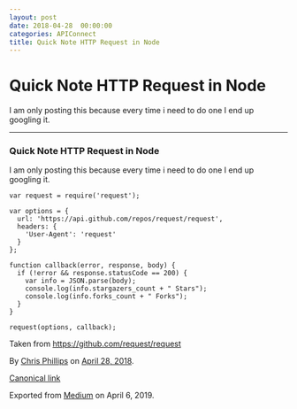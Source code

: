 ```yaml
---
layout: post
date: 2018-04-28  00:00:00
categories: APIConnect
title: Quick Note HTTP Request in Node
---
```


Quick Note HTTP Request in Node 
===============================

 
I am only posting this because every time i need to do one I end up
googling it.


 
 
 

------------------------------------------------------------------------


 
 
### Quick Note HTTP Request in Node 

I am only posting this because every time i need to do one I end up
googling it.

``` 
var request = require('request');

var options = {
  url: 'https://api.github.com/repos/request/request',
  headers: {
    'User-Agent': 'request'
  }
};

function callback(error, response, body) {
  if (!error && response.statusCode == 200) {
    var info = JSON.parse(body);
    console.log(info.stargazers_count + " Stars");
    console.log(info.forks_count + " Forks");
  }
}

request(options, callback);
```

Taken from <https://github.com/request/request>





By [Chris Phillips](https://medium.com/@cminion) on
[April 28, 2018](https://medium.com/p/b7879d7b2d2e).

[Canonical
link](https://medium.com/@cminion/quick-note-http-request-in-node-b7879d7b2d2e)

Exported from [Medium](https://medium.com) on April 6, 2019.
